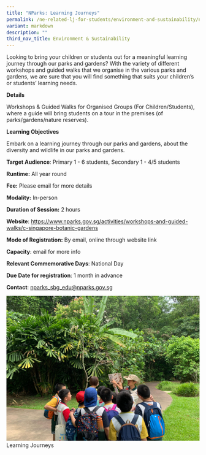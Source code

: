 ```yaml
---
title: "NParks: Learning Journeys"
permalink: /ne-related-lj-for-students/environment-and-sustainability/nparks-lj/
variant: markdown
description: ""
third_nav_title: Environment & Sustainability
---
```

Looking to bring your children or students out for a meaningful learning journey through our parks and gardens? With the variety of different workshops and guided walks that we organise in the various parks and gardens, we are sure that you will find something that suits your children’s or students’ learning needs.

**Details**

Workshops & Guided Walks for Organised Groups (For Children/Students), where a guide will bring students on a tour in the premises (of parks/gardens/nature reserves).

**Learning Objectives**

Embark on a learning journey through our parks and gardens, about the diversity and wildlife in our parks and gardens.

**Target Audience**: Primary 1 - 6 students, Secondary 1 - 4/5 students

**Runtime:** All year round

**Fee:** Please email for more details

**Modality:** In-person

**Duration of Session:** 2 hours

**Website**: https://www.nparks.gov.sg/activities/workshops-and-guided-walks/c-singapore-botanic-gardens

**Mode of Registration:** By email, online through website link

**Capacity**: email for more info

**Relevant Commemorative Days**: National Day

**Due Date for registration**: 1 month in advance

**Contact**: nparks_sbg_edu@nparks.gov.sg

![](/images/npark_lj_1.jpg)Learning Journeys